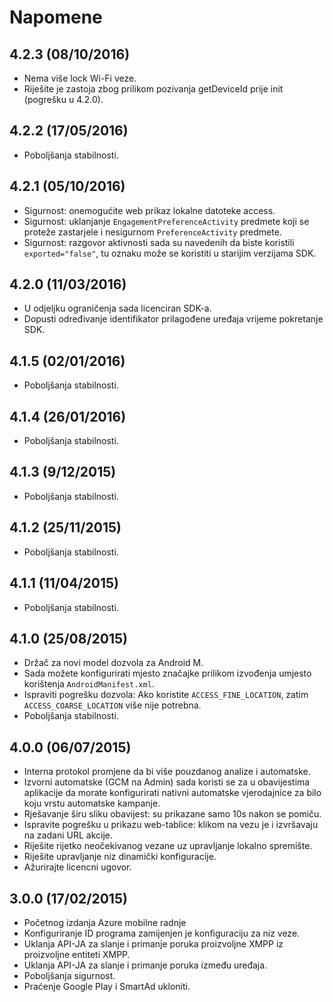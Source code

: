 <properties
    pageTitle="Integracija sa sustavom Android SDK Azure mobilne radnje"
    description="Najnovija ažuriranja i postupke za Android SDK za Azure Mobile radnje"
    services="mobile-engagement"
    documentationCenter="mobile"
    authors="piyushjo"
    manager="dwrede"
    editor="" />

<tags
    ms.service="mobile-engagement"
    ms.workload="mobile"
    ms.tgt_pltfrm="mobile-android"
    ms.devlang="Java"
    ms.topic="article"
    ms.date="08/10/2016"
    ms.author="piyushjo" />

# <a name="release-notes"></a>Napomene

## <a name="423-08102016"></a>4.2.3 (08/10/2016)

- Nema više lock Wi-Fi veze.
- Riješite je zastoja zbog prilikom pozivanja getDeviceId prije init (pogrešku u 4.2.0).

## <a name="422-05172016"></a>4.2.2 (17/05/2016)

- Poboljšanja stabilnosti.

## <a name="421-05102016"></a>4.2.1 (05/10/2016)

- Sigurnost: onemogućite web prikaz lokalne datoteke access.
- Sigurnost: uklanjanje `EngagementPreferenceActivity` predmete koji se proteže zastarjele i nesigurnom `PreferenceActivity` predmete.
- Sigurnost: razgovor aktivnosti sada su navedenih da biste koristili `exported="false"`, tu oznaku može se koristiti u starijim verzijama SDK.

## <a name="420-03112016"></a>4.2.0 (11/03/2016)

- U odjeljku ograničenja sada licenciran SDK-a.
- Dopusti određivanje identifikator prilagođene uređaja vrijeme pokretanje SDK.

## <a name="415-02012016"></a>4.1.5 (02/01/2016)

- Poboljšanja stabilnosti.

## <a name="414-01262016"></a>4.1.4 (26/01/2016)

- Poboljšanja stabilnosti.

## <a name="413-1292015"></a>4.1.3 (9/12/2015)

- Poboljšanja stabilnosti.

## <a name="412-11252015"></a>4.1.2 (25/11/2015)

- Poboljšanja stabilnosti.

## <a name="411-11042015"></a>4.1.1 (11/04/2015)

- Poboljšanja stabilnosti.

## <a name="410-08252015"></a>4.1.0 (25/08/2015)

- Držač za novi model dozvola za Android M.
- Sada možete konfigurirati mjesto značajke prilikom izvođenja umjesto korištenja `AndroidManifest.xml`.
- Ispraviti pogrešku dozvola: Ako koristite `ACCESS_FINE_LOCATION`, zatim `ACCESS_COARSE_LOCATION` više nije potrebna.
- Poboljšanja stabilnosti.

## <a name="400-07062015"></a>4.0.0 (06/07/2015)

-   Interna protokol promjene da bi više pouzdanog analize i automatske.
-   Izvorni automatske (GCM na Admin) sada koristi se za u obavijestima aplikacije da morate konfigurirati nativni automatske vjerodajnice za bilo koju vrstu automatske kampanje.
-   Rješavanje širu sliku obavijest: su prikazane samo 10s nakon se pomiču.
-   Ispravite pogrešku u prikazu web-tablice: klikom na vezu je i izvršavaju na zadani URL akcije.
-   Riješite rijetko neočekivanog vezane uz upravljanje lokalno spremište.
-   Riješite upravljanje niz dinamički konfiguracije.
-   Ažurirajte licencni ugovor.

## <a name="300-02172015"></a>3.0.0 (17/02/2015)

-   Početnog izdanja Azure mobilne radnje
-   Konfiguriranje ID programa zamijenjen je konfiguraciju za niz veze.
-   Uklanja API-JA za slanje i primanje poruka proizvoljne XMPP iz proizvoljne entiteti XMPP.
-   Uklanja API-JA za slanje i primanje poruka između uređaja.
-   Poboljšanja sigurnost.
-   Praćenje Google Play i SmartAd ukloniti.
